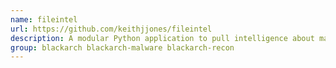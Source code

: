 ```yaml
---
name: fileintel
url: https://github.com/keithjjones/fileintel
description: A modular Python application to pull intelligence about malicious files.
group: blackarch blackarch-malware blackarch-recon
---
```

